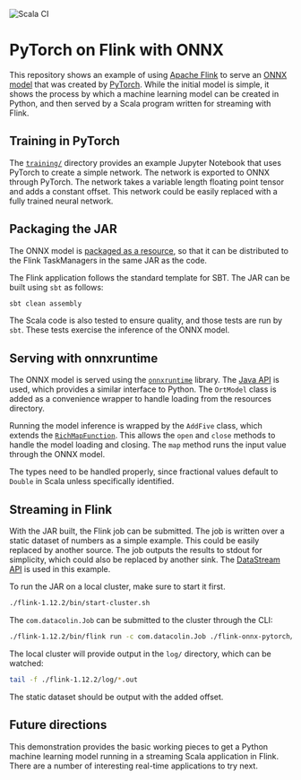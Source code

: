 ![Scala CI](https://github.com/cjermain/flink-onnx-pytorch/workflows/Scala%20CI/badge.svg)

# PyTorch on Flink with ONNX

This repository shows an example of using [Apache Flink][1] to serve an [ONNX model][2]
that was created by [PyTorch][3]. While the initial model is simple, it shows the
process by which a machine learning model can be created in Python, and then
served by a Scala program written for streaming with Flink.

[1]: https://flink.apache.org/
[2]: https://onnx.ai/
[3]: https://pytorch.org/

## Training in PyTorch

The [`training/`](./training) directory provides an example Jupyter Notebook
that uses PyTorch to create a simple network. The network is exported to ONNX
through PyTorch. The network takes a variable length floating point tensor
and adds a constant offset. This network could be easily replaced with a fully
trained neural network.

## Packaging the JAR

The ONNX model is [packaged as a resource](./src/main/resources/), so that it can be
distributed to the Flink TaskManagers in the same JAR as the code.

The Flink application follows the standard template for SBT. The JAR can be built
using `sbt` as follows:

```bash
sbt clean assembly
```

The Scala code is also tested to ensure quality, and those tests are run by `sbt`.
These tests exercise the inference of the ONNX model.

## Serving with onnxruntime

The ONNX model is served using the [`onnxruntime`][4] library. The [Java API][5]
is used, which provides a similar interface to Python. The `OrtModel` class is added as a
convenience wrapper to handle loading from the resources directory.

Running the model inference is wrapped by the `AddFive` class, which extends the
[`RichMapFunction`][6]. This allows the `open` and `close` methods to handle the model
loading and closing. The `map` method runs the input value through the ONNX model.

The types need to be handled properly, since fractional values default to `Double`
in Scala unless specifically identified.

[4]: https://github.com/microsoft/onnxruntime
[5]: https://github.com/microsoft/onnxruntime/tree/master/java
[6]: https://ci.apache.org/projects/flink/flink-docs-release-1.12/api/java/org/apache/flink/api/common/functions/RichMapFunction.html

## Streaming in Flink

With the JAR built, the Flink job can be submitted. The job is written over a static
dataset of numbers as a simple example. This could be easily replaced by another source.
The job outputs the results to stdout for simplicity, which could also be replaced by
another sink. The [DataStream API][7] is used in this example.

To run the JAR on a local cluster, make sure to start it first.

```bash
./flink-1.12.2/bin/start-cluster.sh
```

The `com.datacolin.Job` can be submitted to the cluster through the CLI:

```bash
./flink-1.12.2/bin/flink run -c com.datacolin.Job ./flink-onnx-pytorch/target/scala-2.11/flink-onnx-pytorch-assembly-0.0.1.jar
```

The local cluster will provide output in the `log/` directory, which can be watched:

```bash
tail -f ./flink-1.12.2/log/*.out
```

The static dataset should be output with the added offset.

[7]: https://ci.apache.org/projects/flink/flink-docs-release-1.12/dev/datastream_api.html

## Future directions

This demonstration provides the basic working pieces to get a Python machine learning
model running in a streaming Scala application in Flink. There are a number of
interesting real-time applications to try next.
